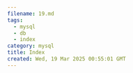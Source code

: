 ```yaml
---
filename: 19.md
tags:
  - mysql
  - db
  - index
category: mysql
title: Index
created: Wed, 19 Mar 2025 00:55:01 GMT
---
```

